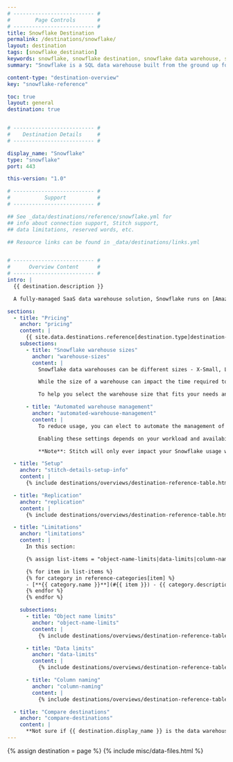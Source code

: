 ```yaml
---
# -------------------------- #
#        Page Controls       #
# -------------------------- #
title: Snowflake Destination
permalink: /destinations/snowflake/
layout: destination
tags: [snowflake_destination]
keywords: snowflake, snowflake destination, snowflake data warehouse, snowflake etl, etl to snowflake
summary: "Snowflake is a SQL data warehouse built from the ground up for the cloud, designed with a patented new architecture to handle today’s and tomorrow’s data and analytics."

content-type: "destination-overview"
key: "snowflake-reference"

toc: true
layout: general
destination: true


# -------------------------- #
#    Destination Details     #
# -------------------------- #

display_name: "Snowflake"
type: "snowflake"
port: 443

this-version: "1.0"

# -------------------------- #
#           Support          #
# -------------------------- #

## See _data/destinations/reference/snowflake.yml for
## info about connection support, Stitch support,
## data limitations, reserved words, etc.

## Resource links can be found in _data/destinations/links.yml


# -------------------------- #
#      Overview Content      #
# -------------------------- #
intro: |
  {{ destination.description }}

  A fully-managed SaaS data warehouse solution, Snowflake runs on [Amazon Web Services](http://aws.amazon.com/){:target="new"} cloud infrastructure: AWS EC2 virtual compute instances are used for compute needs, while S3 is utilized for persistent data storage.

sections:
  - title: "Pricing"
    anchor: "pricing"
    content: |
      {{ site.data.destinations.reference[destination.type]destination-details-info.pricing-details | flatify }}
    subsections:
      - title: "Snowflake warehouse sizes"
        anchor: "warehouse-sizes"
        content: |
          Snowflake data warehouses can be different sizes - X-Small, Large, and 3X-Large, for example - which defines how many servers will comprise each cluster in a warehouse.

          While the size of a warehouse can impact the time required to execute queries, bigger doesn't always mean better. Warehouse size is directly tied to the number of credits used, which will directly impact your Snowflake costs. [Learn more about Snowflake warehouse sizes here](https://docs.snowflake.net/manuals/user-guide/warehouses-overview.html){:target="_blank"}.

          To help you select the warehouse size that fits your needs and budget, check out [Snowflake's Warehouse Considerations guide](https://docs.snowflake.net/manuals/user-guide/warehouses-considerations.html){:target="_blank"} before getting started.

      - title: "Automated warehouse management"
        anchor: "automated-warehouse-management"
        content: |
          To reduce usage, you can elect to automate the management of your Snowflake warehouse. This means that you can elect to suspend the warehouse when there's no activity after a specified period of time, and then automatically resume when there is. Note that these settings apply to the entire warehouse and not individual clusters.

          Enabling these settings depends on your workload and availability needs. [Learn more about the Auto Suspend and Auto Resume features here](https://docs.snowflake.net/manuals/user-guide/warehouses-considerations.html#automating-warehouse-management){:target="_blank"}.

          **Note**: Stitch will only ever impact your Snowflake usage when loading data.

  - title: "Setup"
    anchor: "stitch-details-setup-info"
    content: |
      {% include destinations/overviews/destination-reference-table.html list="stitch-details" %}

  - title: "Replication"
    anchor: "replication"
    content: |
      {% include destinations/overviews/destination-reference-table.html list="replication" %}

  - title: "Limitations"
    anchor: "limitations"
    content: |
      In this section:

      {% assign list-items = "object-name-limits|data-limits|column-naming" | split: "|" %}

      {% for item in list-items %}
      {% for category in reference-categories[item] %}
      - [**{{ category.name }}**](#{{ item }}) - {{ category.description | flatify }}
      {% endfor %}
      {% endfor %}

    subsections:
      - title: "Object name limits"
        anchor: "object-name-limits"
        content: |
          {% include destinations/overviews/destination-reference-table.html list="object-name-limits" %}

      - title: "Data limits"
        anchor: "data-limits"
        content: |
          {% include destinations/overviews/destination-reference-table.html list="data-limits" %}

      - title: "Column naming"
        anchor: "column-naming"
        content: |
          {% include destinations/overviews/destination-reference-table.html list="column-naming" %}

  - title: "Compare destinations"
    anchor: "compare-destinations"
    content: |
      **Not sure if {{ destination.display_name }} is the data warehouse for you?** Check out the [Choosing a Stitch Destination]({{ link.destinations.overviews.choose-destination | prepend: site.baseurl }}) guide to compare each of Stitch's destination offerings.
---
```

{% assign destination = page %}
{% include misc/data-files.html %}